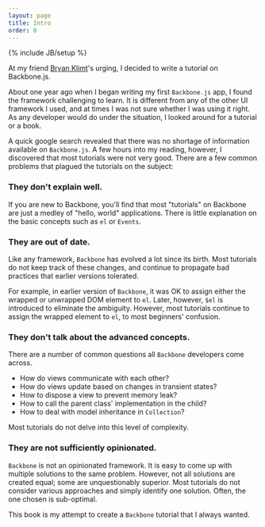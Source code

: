 ```yaml
---
layout: page
title: Intro
order: 0
---
```

{% include JB/setup %}

At my friend [Bryan Klimt](http://bklimt.com/)'s urging, I decided to write a tutorial on Backbone.js.

About one year ago when I began writing my first `Backbone.js` app, I found the framework challenging to learn. It is different from any of the other UI framework I used, and at times I was not sure whether I was using it right. As any developer would do under the situation, I looked around for a tutorial or a book.

A quick google search revealed that there was no shortage of information available on `Backbone.js`. A few hours into my reading, however, I discovered that most tutorials were not very good. There are a few common problems that plagued the tutorials on the subject:

### They don't explain well.

If you are new to Backbone, you'll find that most "tutorials" on Backbone are just a medley of "hello, world" applications. There is little explanation on the basic concepts such as `el` or `Events`.

### They are out of date.

Like any framework, `Backbone` has evolved a lot since its birth. Most tutorials do not keep track of these changes, and continue to propagate bad practices that earlier versions tolerated. 

For example, in earlier version of `Backbone`, it was OK to assign either the wrapped or unwrapped DOM element to `el`. Later, however, `$el` is introduced to eliminate the ambiguity. However, most tutorials continue to assign the wrapped element to `el`, to most beginners' confusion.

### They don't talk about the advanced concepts.

There are a number of common questions all `Backbone` developers come across. 
-	How do views communicate with each other? 
-	How do views update based on changes in transient states? 
-	How to dispose a view to prevent memory leak?
-	How to call the parent class' implementation in the child?
-	How to deal with model inheritance in `Collection`?

Most tutorials do not delve into this level of complexity.

### They are not sufficiently opinionated.

`Backbone` is not an opinionated framework. It is easy to come up with multiple solutions to the same problem. However, not all solutions are created equal; some are unquestionably superior. Most tutorials do not consider various approaches and simply identify one solution. Often, the one chosen is sub-optimal.

This book is my attempt to create a `Backbone` tutorial that I always wanted.
